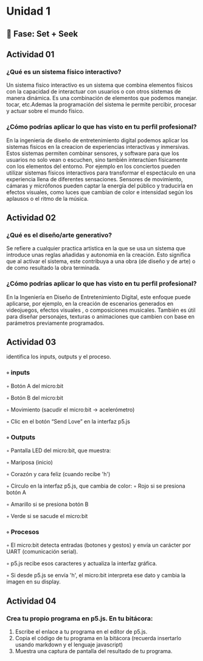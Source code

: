 # Unidad 1

## 🔎 Fase: Set + Seek
 ## Actividad 01

 
 ### ¿Qué es un sistema físico interactivo?

 
Un sistema fisico interactivo es un sistema que combina elementos físicos con la capacidad de interactuar con usuarios o con otros sistemas de manera dinámica. Es una combinación de elementos que podemos manejar. tocar, etc.Ademas la programación del sistema le permite percibir, procesar y actuar sobre el mundo físico.


 
### ¿Cómo podrías aplicar lo que has visto en tu perfil profesional?


En la ingenieria de diseño de entretenimiento digital podemos aplicar los sistemas fisicos en la creacion de experiencias interactivas y inmersivas. Estos sistemas permiten combinar sensores, y software para que los usuarios no solo vean o escuchen, sino también interactúen físicamente con los elementos del entorno. Por ejemplo en los conciertos pueden utilizar sistemas físicos interactivos para transformar el espectáculo en una experiencia llena de diferentes sensaciones. Sensores de movimiento, cámaras y micrófonos pueden captar la energía del público y traducirla en efectos visuales, como luces que cambian de color e intensidad según los aplausos o el ritmo de la música.



## Actividad 02


### ¿Qué es el diseño/arte generativo?
Se refiere a cualquier practica artistica en la que se usa un sistema que introduce unas reglas añadidas y autonomia en la creación.
Esto significa que al activar el sistema, este contribuya a una obra (de diseño y de arte) o de como resultado la obra terminada.


### ¿Cómo podrías aplicar lo que has visto en tu perfil profesional?
En la Ingeniería en Diseño de Entretenimiento Digital, este enfoque puede aplicarse, por ejemplo, en la creación de escenarios generados en videojuegos, efectos visuales , o composiciones musicales. También es útil para diseñar personajes, texturas o animaciones que cambien con base en parámetros previamente programados.

## Actividad 03


identifica los inputs, outputs y el proceso. 

### ◦ inputs
◦ Botón A del micro:bit

◦ Botón B del micro:bit

◦ Movimiento (sacudir el micro:bit → acelerómetro)

◦ Clic en el botón “Send Love” en la interfaz p5.js


### ◦ Outputs
 ◦ Pantalla LED del micro:bit, que muestra:
 
 ◦ Mariposa (inicio)
 
 ◦ Corazón y cara feliz (cuando recibe 'h')

 
◦ Círculo en la interfaz p5.js, que cambia de color:
◦ Rojo si se presiona botón A

◦ Amarillo si se presiona botón B

◦ Verde si se sacude el micro:bit

### ◦ Procesos

◦ El micro:bit detecta entradas (botones y gestos) y envía un carácter por UART (comunicación serial).

◦ p5.js recibe esos caracteres y actualiza la interfaz gráfica.

◦ Si desde p5.js se envía 'h', el micro:bit interpreta ese dato y cambia la imagen en su display.


## Actividad 04

### Crea tu propio programa en p5.js. En tu bitácora:
1. Escribe el enlace a tu programa en el editor de p5.js.
2. Copia el código de tu programa en la bitácora (recuerda insertarlo usando markdown y el lenguaje javascript)
3. Muestra una captura de pantalla del resultado de tu programa.

